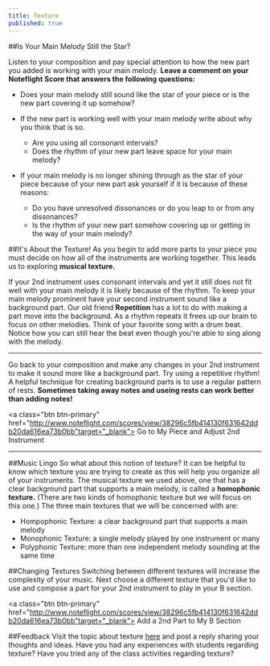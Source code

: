 ```yaml
---
title: Texture
published: true
---
```


##Is Your Main Melody Still the Star? 

Listen to your composition and pay special attention to how the new part you added is working with your main melody.
**Leave a comment on your Noteflight Score that answers the following questions:**



* Does your main melody still sound like the star of your piece or is the new part covering it up somehow?
* If the new part is working well with your main melody write about why you think that is so.
  - Are you using all consonant intervals?
  - Does the rhythm of your new part leave space for your main melody?

* If your main melody is no longer shining through as the star of your piece because of your new part ask yourself if it is because of these reasons:
  - Do you have unresolved dissonances or do you leap to or from any dissonances?
  - Is the rhythm of your new part somehow covering up or getting in the way of your main melody?
  

##It's About the Texture!
As you begin to add more parts to your piece you must decide on how all of the instruments are working together. This leads us to exploring **musical texture.**


If your 2nd instrument uses consonant intervals and yet it still does not fit well with your main melody it is likely because of the rhythm. To keep your main melody prominent have your second instrument sound like a background part. Our old friend **Repetition** has a lot to do with making a part move into the background. As a rhythm repeats it frees up our brain to focus on other melodies. Think of your favorite song with a drum beat. Notice how you can still hear the beat even though you're able to sing along with the melody. 


___
Go back to your composition and make any changes in your 2nd instrument to make it sound more like a background part. Try using a repetitive rhythm!  A helpful technique for creating background parts is to use a regular pattern of rests. **Sometimes taking away notes and useing rests can work better than adding notes!**


<a class="btn btn-primary" href="http://www.noteflight.com/scores/view/38296c5fb414130f631642ddb20da616ea73b0bb"target="_blank"><i class="fa fa-music"></i> Go to My Piece and Adjust 2nd Instrument</a>


___
##Music Lingo
So what about this notion of texture? It can be helpful to know which texture you are trying to create as this will help you organize all of your instruments. The musical texture we used above, one that has a clear background part that supports a main melody, is called a **homophonic texture.**  (There are two kinds of homophonic texture but we will focus on this one.)  The three main textures that we will be concerned with are:

* Hompophonic Texture:  a clear background part that supports a main melody
* Monophonic Texture: a single melody played by one instrument or many
* Polyphonic Texture: more than one independent melody sounding at the same time


##Changing Textures
Switching between different textures will increase the complexity of your music. Next choose a different texture that you'd like to use and compose a part for your 2nd instrument to play in your B section. 


<a class="btn btn-primary" href="http://www.noteflight.com/scores/view/38296c5fb414130f631642ddb20da616ea73b0bb"target="_blank"><i class="fa fa-music"></i> Add a 2nd Part to My B Section</a>


##Feedback
Visit the topic about texture [here](http://discourse.yciw.net/t/texture-importance-of-homophonic-texture/60?u=matt) and post a reply sharing your thoughts and ideas. Have you had any experiences with students regarding texture? Have you tried any of the class activities regarding texture?




  
